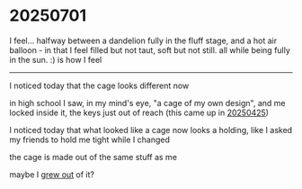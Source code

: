 # 20250701

I feel... halfway between a dandelion fully in the fluff stage, and a hot air balloon - in that I feel filled but not taut, soft but not still. all while being fully in the sun. :) is how I feel

***

I noticed today that the cage looks different now

in high school I saw, in my mind's eye, "a cage of my own design", and me locked inside it, the keys just out of reach (this came up in [20250425](../../04/25/))

I noticed today that what looked like a cage now looks a holding, like I asked my friends to hold me tight while I changed

the cage is made out of the same stuff as me

maybe I [grew out](dream-logic.md) of it?
